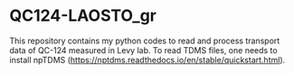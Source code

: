 # QC124-LAOSTO_gr
This repository contains my python codes to read and process transport data of QC-124 measured in Levy lab. To read TDMS files, one needs to install npTDMS (https://nptdms.readthedocs.io/en/stable/quickstart.html).
